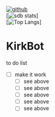 [![github](https://img.shields.io/github/stars/freeCodeCamp/freeCodeCamp.svg)]()
<br>
[![sdb stats](https://github-readme-stats.vercel.app/api?username=SuperDrBacon&theme=synthwave)]
<br>
[![Top Langs](https://github-readme-stats.vercel.app/api/top-langs/?username=SuperDrBacon&langs_count=3&theme=synthwave)]

# KirkBot
to do list
- [ ] make it work
    - [ ] see above
    - [ ] see above
    - [ ] see above
    - [ ] see above
    - [ ] see above
